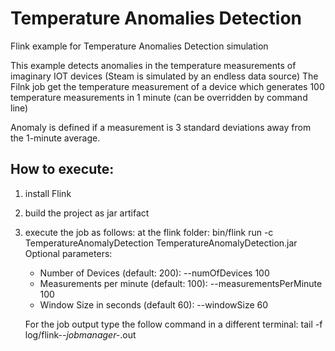 # Temperature Anomalies Detection
Flink example for Temperature Anomalies Detection simulation

This example detects anomalies in the temperature measurements of imaginary IOT devices (Steam is simulated by an endless data source)
The Filnk job get the temperature measurement of a device which generates 100 temperature measurements in 1 minute (can be overridden by command line)

Anomaly is defined if a measurement is 3 standard deviations away from the 1-minute average.

## How to execute:
1. install Flink
2. build the project as jar artifact 
3. execute the job as follows:
   at the flink folder:
   bin/flink run -c TemperatureAnomalyDetection TemperatureAnomalyDetection.jar    
   Optional parameters:    
   - Number of Devices (default: 200): --numOfDevices 100   
   - Measurements per minute (default: 100): --measurementsPerMinute 100    
   - Window Size in seconds (default 60): --windowSize 60
   
   For the job output type the follow command in a different terminal:
   tail -f log/flink-*-jobmanager-*.out
   
